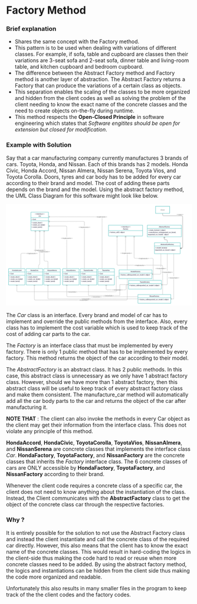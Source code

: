 # Factory Method

### Brief explanation
- Shares the same concept with the Factory method.
- This pattern is to be used when dealing with variations of different classes. For example, if sofa, table and cupboard are classes then their variations are 3-seat sofa and 2-seat sofa, dinner table and living-room table, and kitchen cupboard and bedroom cupboard.
- The difference between the Abstract Factory method and Factory method is another layer of abstraction. The Abstract Factory returns a Factory that can produce the variations of a certain class as objects. 
- This separation enables the scaling of the classes to be more organized and hidden from the client codes as well as solving the problem of the client needing to know the exact name of the concrete classes and the need to create objects on-the-fly during runtime.
- This method respects the **Open-Closed Principle** in software engineering which states that _Software engitites should be open for extension but closed for modification_.

### Example with Solution
Say that a car manufacturing company currently manufactures 3 brands of cars. Toyota, Honda, and Nissan. Each of this brands has 2 models. Honda Civic, Honda Accord, Nissan Almera, Nissan Serena, Toyota Vios, and Toyota Corolla. Doors, tyres and car body has to be added for every car according to their brand and model. The cost of adding these parts depends on the brand and the model. Using the abstract factory method, the UML Class Diagram for this software might look like below.

![UML Class Diagram](AbstractFactoryUML.png)

The _Car_ class is an interface. Every brand and model of car has to implement and override the public methods from the interface. Also, every class has to implement the cost variable which is used to keep track of the cost of adding car parts to the car. 

The _Factory_ is an interface class that must be implemented by every factory. There is only 1 public method that has to be implemented by every factory. This method returns the object of the car according to their model.

The _AbstractFactory_ is an abstract class. It has 2 public methods. In this case, this abstract class is unnecessary as we only have 1 abstract factory class. However, should we have more than 1 abstract factory, then this abstract class will be useful to keep track of every abstract factory class and make them consistent. The manufacture_car method will automatically add all the car body parts to the car and returns the object of the car after manufacturing it.

**NOTE THAT** : The client can also invoke the methods in every Car object as the client may get their information from the interface class. This does not violate any principle of this method.

**HondaAccord**, **HondaCivic**, **ToyotaCorolla**, **ToyotaVios**, **NissanAlmera**, and **NissanSerena** are concrete classes that implements the interface class _Car_. **HondaFactory**, **ToyotaFactory**, and **NissanFactory** are the concrete classes that inherits the _Factory_ interface class. The 6 concrete classes of cars are ONLY accessible by **HondaFactory**, **ToyotaFactory**, and **NissanFactory** according to their brand.

Whenever the client code requires a concrete class of a specific car, the client does not need to know anything about the instantiation of the class. Instead, the Client communicates with the **AbstractFactory** class to get the object of the concrete class car through the respective factories.

### Why ?

It is entirely possible for the solution to not use the Abstract Factory class and instead the client instantiate and call the concrete class of the required car directly. However, this also means that the client has to know the exact name of the concrete classes. This would result in hard-coding the logics in the client-side thus making the code hard to read or reuse when more concrete classes need to be added. By using the abstract factory method, the logics and instantiations can be hidden from the client side thus making the code more organized and readable. 

Unfortunately this also results in many smaller files in the program to keep track of the the client codes and the factory codes.